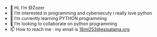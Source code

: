 - 👋 Hi, I’m @Zozer
- 👀 I’m interested in  programming and cybersecuty i really love python
- 🌱 I’m currently learning PYTHON programming
- 💞️ I’m looking to collaborate on  python programming 
- 📫 How to reach me : my email is 18ml253@esisalama.org

<!---
Zozer253/Zozer253 is a ✨ special ✨ repository because its `README.md` (this file) appears on your GitHub profile.
You can click the Preview link to take a look at your changes.
--->
